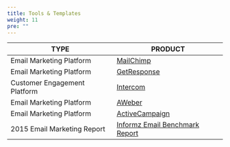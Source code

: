 ```yaml
---
title: Tools & Templates
weight: 11
pre: ""
---
```



| TYPE                         | PRODUCT                                  |
| ---------------------------- | ---------------------------------------- |
| Email Marketing Platform     | [MailChimp](https://mailchimp.com/)      |
| Email Marketing Platform     | [GetResponse](getresponse.com)           |
| Customer Engagement Platform | [Intercom](intercom,com)                 |
| Email Marketing Platform     | [AWeber](aweber.com)                     |
| Email Marketing Platform     | [ActiveCampaign](activecampaign.com)     |
| 2015 Email Marketing Report  | [Informz Email Benchmark Report](https://www.skidmore.edu/webhelp/informz/uploads/Informz_Benchmark-Report_2015.pdf) |
